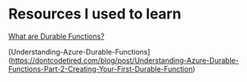 # Resources I used to learn

[What are Durable Functions?](https://docs.microsoft.com/en-us/azure/azure-functions/durable/durable-functions-overview?tabs=csharp#async-http)

[Understanding-Azure-Durable-Functions] (https://dontcodetired.com/blog/post/Understanding-Azure-Durable-Functions-Part-2-Creating-Your-First-Durable-Function)